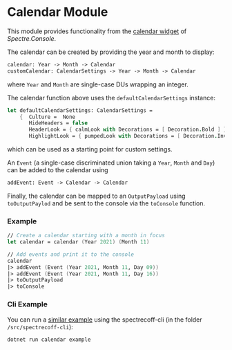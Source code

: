 # Calendar Module
This module provides functionality from the [calendar widget](https://spectreconsole.net/widgets/calendar) of _Spectre.Console_.

The calendar can be created by providing the year and month to display:
```fs
calendar: Year -> Month -> Calendar
customCalendar: CalendarSettings -> Year -> Month -> Calendar
```
where `Year` and `Month` are single-case DUs wrapping an integer.

The calendar function above uses the `defaultCalendarSettings` instance:
```fs
let defaultCalendarSettings: CalendarSettings =
    {  Culture =  None
       HideHeaders = false
       HeaderLook = { calmLook with Decorations = [ Decoration.Bold ] }
       HighlightLook = { pumpedLook with Decorations = [ Decoration.Invert ] } }
```
which can be used as a starting point for custom settings.

An `Event` (a single-case discriminated union taking a `Year`, `Month` and `Day`) can be added to the calendar using
```fs
addEvent: Event -> Calendar -> Calendar
```

Finally, the calendar can be mapped to an `OutputPayload` using `toOutputPaylod` and be sent to the console via the `toConsole` function.

### Example
```fs
// Create a calendar starting with a month in focus
let calendar = calendar (Year 2021) (Month 11)

// Add events and print it to the console
calendar
|> addEvent (Event (Year 2021, Month 11, Day 09))
|> addEvent (Event (Year 2021, Month 11, Day 16))
|> toOutputPayload
|> toConsole
```

### Cli Example
You can run a [similar example](../../src/spectrecoff-cli/commands/Calendar.fs) using the spectrecoff-cli (in the folder `/src/spectrecoff-cli`):
```fs
dotnet run calendar example
```
